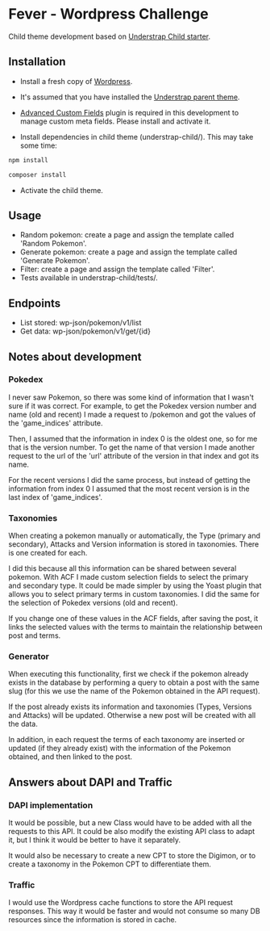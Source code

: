 # Fever - Wordpress Challenge

Child theme development based on [Understrap Child starter](https://docs.understrap.com/#/understrap-child/).

## Installation

- Install a fresh copy of [Wordpress](https://wordpress.org/download/).
- It's assumed that you have installed the [Understrap parent theme](https://understrap.com/).
- [Advanced Custom Fields](https://www.advancedcustomfields.com/) plugin is required in this development to manage custom meta fields. Please install and activate it.

- Install dependencies in child theme (understrap-child/). This may take some time:

```bash
npm install
```

```bash
composer install
```
- Activate the child theme.

## Usage

- Random pokemon: create a page and assign the template called 'Random Pokemon'.
- Generate pokemon: create a page and assign the template called 'Generate Pokemon'.
- Filter: create a page and assign the template called 'Filter'.
- Tests available in understrap-child/tests/.

## Endpoints
- List stored: wp-json/pokemon/v1/list
- Get data: wp-json/pokemon/v1/get/{id}

## Notes about development
### Pokedex
I never saw Pokemon, so there was some kind of information that I wasn't sure if it was correct. For example, to get the Pokedex version number and name (old and recent) I made a request to /pokemon and got the values of the 'game_indices' attribute.

Then, I assumed that the information in index 0 is the oldest one, so for me that is the version number. To get the name of that version I made another request to the url of the 'url' attribute of the version in that index and got its name.

For the recent versions I did the same process, but instead of getting the information from index 0 I assumed that the most recent version is in the last index of 'game_indices'.

### Taxonomies
When creating a pokemon manually or automatically, the Type (primary and secondary), Attacks and Version information is stored in taxonomies. There is one created for each. 

I did this because all this information can be shared between several pokemon.
With ACF I made custom selection fields to select the primary and secondary type. It could be made simpler by using the Yoast plugin that allows you to select primary terms in custom taxonomies. I did the same for the selection of Pokedex versions (old and recent).

If you change one of these values in the ACF fields, after saving the post, it links the selected values with the terms to maintain the relationship between post and terms.

### Generator
When executing this functionality, first we check if the pokemon already exists in the database by performing a query to obtain a post with the same slug (for this we use the name of the Pokemon obtained in the API request).

If the post already exists its information and taxonomies (Types, Versions and Attacks) will be updated. Otherwise a new post will be created with all the data.

In addition, in each request the terms of each taxonomy are inserted or updated (if they already exist) with the information of the Pokemon obtained, and then linked to the post.

## Answers about DAPI and Traffic
### DAPI implementation
It would be possible, but a new Class would have to be added with all the requests to this API. It could be also modify the existing API class to adapt it, but I think it would be better to have it separately.

It would also be necessary to create a new CPT to store the Digimon, or to create a taxonomy in the Pokemon CPT to differentiate them.

### Traffic
I would use the Wordpress cache functions to store the API request responses. This way it would be faster and would not consume so many DB resources since the information is stored in cache.